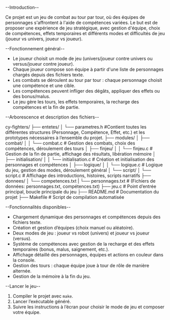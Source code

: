 --Introduction--

Ce projet est un jeu de combat au tour par tour, où des équipes de personnages s'affrontent à l'aide de compétences variées. Le but est de proposer une expérience de jeu stratégique, avec gestion d'équipe, choix de compétences, effets temporaires et différents modes et difficultés de jeu (joueur vs univers, joueur vs joueur).

--Fonctionnement général--

* Le joueur choisit un mode de jeu (univers/joueur contre univers ou versus/joueur contre joueur).
* Chaque joueur compose son équipe à partir d'une liste de personnages chargés depuis des fichiers texte.
* Les combats se déroulent au tour par tour : chaque personnage choisit une compétence et une cible.
* Les compétences peuvent infliger des dégâts, appliquer des effets ou des bonus/malus.
* Le jeu gère les tours, les effets temporaires, la recharge des compétences et la fin de partie.

--Arborescence et description des fichiers--


cy-fighters/
├── entetes/
│   └── parametres.h           #Contient toutes les différentes structures                                (Personnage, Compétence, Effet, etc.) et les prototypes nécessaires à l’ensemble du projet.
├── modules/
│   ├── combat/
│   │   └── combat.c                # Gestion des combats, choix des compétences, déroulement des tours
│   ├── finjeu/
│   │   └── finjeu.c                # Gestion de la fin de partie, affichage des résultats, libération mémoire
│   ├── initialisation/
│   │   └── initialisation.c        # Création et initialisation des personnages et compétences
│   ├── logique/
│   │   └── logique.c               # Logique du jeu, gestion des modes, déroulement général
│   └── script/
│       └── script.c                # Affichage des introductions, histoires, scripts narratifs
├── donnees/
│   └── competences.txt 
|   └── personnages.txt             # (Fichiers de données: personnages.txt, compétences.txt)
├── jeu.c                           # Point d’entrée principal, boucle principale du jeu
├── README.md                       # Documentation du projet
├── Makefile                        # Script de compilation automatisée 


--Fonctionnalités disponibles--

* Chargement dynamique des personnages et compétences depuis des fichiers texte.
* Création et gestion d’équipes (choix manuel ou aléatoire).
* Deux modes de jeu : joueur vs robot (univers) et joueur vs joueur (versus).
* Système de compétences avec gestion de la recharge et des effets temporaires (bonus, malus, saignement, etc.).
* Affichage détaillé des personnages, équipes et actions en couleur dans la console.
* Gestion des tours : chaque équipe joue à tour de rôle de manière alternée.
* Gestion de la mémoire à la fin du jeu.

--Lancer le jeu--

1. Compiler le projet avec `make`.
2. Lancer l’exécutable généré.
3. Suivre les instructions à l’écran pour choisir le mode de jeu et composer votre équipe.